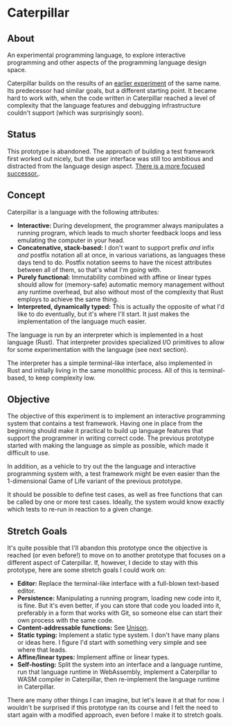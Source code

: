 # Caterpillar

## About

An experimental programming language, to explore interactive programming and
other aspects of the programming language design space.

Caterpillar builds on the results of an [earlier experiment](../01/) of the same
name. Its predecessor had similar goals, but a different starting point. It
became hard to work with, when the code written in Caterpillar reached a level
of complexity that the language features and debugging infrastructure couldn't
support (which was surprisingly soon).

## Status

This prototype is abandoned. The approach of building a test framework first
worked out nicely, but the user interface was still too ambitious and distracted
from the language design aspect. [There is a more focused successor.](../03/).

## Concept

Caterpillar is a language with the following attributes:

- **Interactive:** During development, the programmer always manipulates a
  running program, which leads to much shorter feedback loops and less emulating
  the computer in your head.
- **Concatenative, stack-based:** I don't want to support prefix _and_ infix
  _and_ postfix notation all at once, in various variations, as languages these
  days tend to do. Postfix notation seems to have the nicest attributes between
  all of them, so that's what I'm going with.
- **Purely functional:** Immutability combined with affine or linear types
  should allow for (memory-safe) automatic memory management without any runtime
  overhead, but also without most of the complexity that Rust employs to achieve
  the same thing.
- **Interpreted, dynamically typed:** This is actually the opposite of what I'd
  like to do eventually, but it's where I'll start. It just makes the
  implementation of the language much easier.

The language is run by an interpreter which is implemented in a host language
(Rust). That interpreter provides specialized I/O primitives to allow for some
experimentation with the language (see next section).

The interpreter has a simple terminal-like interface, also implemented in Rust
and initially living in the same monolithic process. All of this is
terminal-based, to keep complexity low.

## Objective

The objective of this experiment is to implement an interactive programming
system that contains a test framework. Having one in place from the beginning
should make it practical to build up language features that support the
programmer in writing correct code. The previous prototype started with making
the language as simple as possible, which made it difficult to use.

In addition, as a vehicle to try out the the language and interactive
programming system with, a test framework might be even easier than the
1-dimensional Game of Life variant of the previous prototype.

It should be possible to define test cases, as well as free functions that can
be called by one or more test cases. Ideally, the system would know exactly
which tests to re-run in reaction to a given change.

## Stretch Goals

It's quite possible that I'll abandon this prototype once the objective is
reached (or even before!) to move on to another prototype that focuses on a
different aspect of Caterpillar. If, however, I decide to stay with this
prototype, here are some stretch goals I could work on:

- **Editor:** Replace the terminal-like interface with a full-blown text-based
  editor.
- **Persistence:** Manipulating a running program, loading new code into it, is
  fine. But it's even better, if you can store that code you loaded into it,
  preferably in a form that works with Git, so someone else can start their own
  process with the same code.
- **Content-addressable functions:** See
  [Unison](https://www.unison-lang.org/learn/the-big-idea/).
- **Static typing:** Implement a static type system. I don't have many plans or
  ideas here. I figure I'd start with something very simple and see where that
  leads.
- **Affine/linear types:** Implement affine or linear types.
- **Self-hosting:** Split the system into an interface and a language runtime,
  run that language runtime in WebAssembly, implement a Caterpillar to WASM
  compiler in Caterpillar, then re-implement the language runtime in
  Caterpillar.

There are many other things I can imagine, but let's leave it at that for now. I
wouldn't be surprised if this prototype ran its course and I felt the need to
start again with a modified approach, even before I make it to stretch goals.
